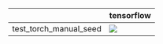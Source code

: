 |                        | tensorflow                                                                                                                                                                         |
|:-----------------------|:-----------------------------------------------------------------------------------------------------------------------------------------------------------------------------------|
| test_torch_manual_seed | <a href="https://github.com/unifyai/ivy/actions/runs/3741419599/jobs/6351001442" rel="noopener noreferrer" target="_blank"><img src=https://img.shields.io/badge/-failure-red></a> |